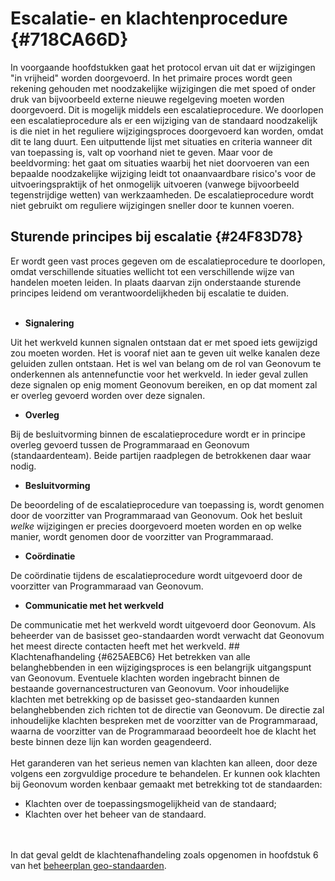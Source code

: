 # Escalatie- en klachtenprocedure {#718CA66D}
In voorgaande hoofdstukken gaat het protocol ervan uit dat er wijzigingen "in vrijheid" worden doorgevoerd. In het primaire proces wordt geen rekening gehouden met noodzakelijke wijzigingen die met spoed of onder druk van bijvoorbeeld externe nieuwe regelgeving moeten worden doorgevoerd. Dit is mogelijk middels een escalatieprocedure.
We doorlopen een escalatieprocedure als er een wijziging van de standaard noodzakelijk is die niet in het reguliere wijzigingsproces doorgevoerd kan worden, omdat dit te lang duurt. Een uitputtende lijst met situaties en criteria wanneer dit van toepassing is, valt op voorhand niet te geven. Maar voor de beeldvorming: het gaat om situaties waarbij het niet doorvoeren van een bepaalde noodzakelijke wijziging leidt tot onaanvaardbare risico's voor de uitvoeringspraktijk of het onmogelijk uitvoeren (vanwege bijvoorbeeld tegenstrijdige wetten) van werkzaamheden.
De escalatieprocedure wordt niet gebruikt om reguliere wijzigingen sneller door te kunnen voeren.
## Sturende principes bij escalatie {#24F83D78}
Er wordt geen vast proces gegeven om de escalatieprocedure te doorlopen, omdat verschillende situaties wellicht tot een verschillende wijze van handelen moeten leiden. In plaats daarvan zijn onderstaande sturende principes leidend om verantwoordelijkheden bij escalatie te duiden.
<br/>
<br/>
<ul><li><b>Signalering</b></li>
</ul>
Uit het werkveld kunnen signalen ontstaan dat er met spoed iets gewijzigd zou moeten worden. Het is vooraf niet aan te geven uit welke kanalen deze geluiden zullen ontstaan. Het is wel van belang om de rol van Geonovum te onderkennen als antennefunctie voor het werkveld. In ieder geval zullen deze signalen op enig moment Geonovum bereiken, en op dat moment zal er overleg gevoerd worden over deze signalen. 
<ul><li><b>Overleg</b></li>
</ul>
Bij de besluitvorming binnen de escalatieprocedure wordt er in principe overleg gevoerd tussen de Programmaraad en Geonovum (standaardenteam). Beide partijen raadplegen de betrokkenen daar waar nodig.
<ul><li><b>Besluitvorming</b></li>
</ul>
De beoordeling of de escalatieprocedure van toepassing is, wordt genomen door de voorzitter van Programmaraad van Geonovum. Ook het besluit <i>welke</i> wijzigingen er precies doorgevoerd moeten worden en op welke manier, wordt genomen door de voorzitter van Programmaraad.
<ul><li><b>Coördinatie</b></li>
</ul>
De coördinatie tijdens de escalatieprocedure wordt uitgevoerd door de voorzitter van Programmaraad van Geonovum. 
<ul><li><b>Communicatie met het werkveld</b></li>
</ul>
De communicatie met het werkveld wordt uitgevoerd door Geonovum. Als beheerder van de basisset geo-standaarden wordt verwacht dat Geonovum het meest directe contacten heeft met het werkveld.
## Klachtenafhandeling {#625AEBC6}
Het betrekken van alle belanghebbenden in een wijzigingsproces is een belangrijk uitgangspunt van Geonovum. Eventuele klachten worden ingebracht binnen de bestaande governancestructuren van Geonovum. Voor inhoudelijke klachten met betrekking op de basisset geo-standaarden kunnen belanghebbenden zich richten tot de directie van Geonovum. De directie zal inhoudelijke klachten bespreken met de voorzitter van de Programmaraad, waarna de voorzitter van de Programmaraad beoordeelt hoe de klacht het beste binnen deze lijn kan worden geagendeerd.
<br/>
<br/>
Het garanderen van het serieus nemen van klachten kan alleen, door deze volgens een zorgvuldige procedure te behandelen. 
Er kunnen ook klachten bij Geonovum worden kenbaar gemaakt met betrekking tot de standaarden: 
<ul><li>Klachten over de toepassingsmogelijkheid van de standaard;</li>
<li>Klachten over het beheer van de standaard.</li>
</ul>
<br/>
<br/>
In dat geval geldt de klachtenafhandeling zoals opgenomen in hoofdstuk 6 van het <a href='https://docs.geostandaarden.nl/gbd/gsb/' target='_blank'>beheerplan geo-standaarden</a>. 
